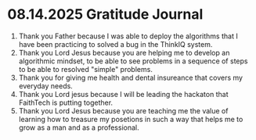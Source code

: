 # 08.14.2025 Gratitude Journal

1. Thank you Father because I was able to deploy the algorithms that I have been practicing to solved a bug in the ThinkIQ system.
2. Thank you Lord Jesus because you are helping me to develop an algorithmic mindset, to be able to see problems in a sequence of steps
to be able to resolved "simple" problems.
3. Thank you for giving me health and dental insureance that covers my everyday needs.
4. Thank you Lord jesus because I will be leading the hackaton that FaithTech is putting together.
5. Thank you Lord Jesus because you are teaching me the value of learning how to treasure my posetions in such a way that helps me to 
grow as a man and as a professional.
